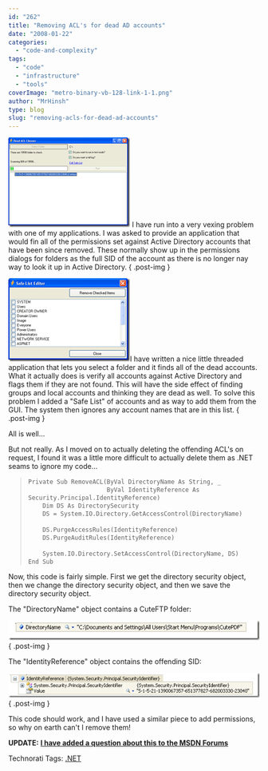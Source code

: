 ```yaml
---
id: "262"
title: "Removing ACL's for dead AD accounts"
date: "2008-01-22"
categories:
  - "code-and-complexity"
tags:
  - "code"
  - "infrastructure"
  - "tools"
coverImage: "metro-binary-vb-128-link-1-1.png"
author: "MrHinsh"
type: blog
slug: "removing-acls-for-dead-ad-accounts"
---
```


[![image](images/RemovingACLsfordeadADaccounts_C3E6-image_thumb-5-5.png)](http://blog.hinshelwood.com/files/2011/05/GWB-WindowsLiveWriter-RemovingACLsfordeadADaccounts_C3E6-image_2.png) I have run into a very vexing problem with one of my applications. I was asked to provide an application that would fin all of the permissions set against Active Directory accounts that have been since removed. These normally show up in the permissions dialogs for folders as the full SID of the account as there is no longer nay way to look it up in Active Directory.
{ .post-img }

[![image](images/RemovingACLsfordeadADaccounts_C3E6-image_thumb_1-2-2.png)](http://blog.hinshelwood.com/files/2011/05/GWB-WindowsLiveWriter-RemovingACLsfordeadADaccounts_C3E6-image_4.png)I have written a nice little threaded application that lets you select a folder and it finds all of the dead accounts. What it actually does is verify all accounts against Active Directory and flags them if they are not found. This will have the side effect of finding groups and local accounts and thinking they are dead as well. To solve this problem I added a "Safe List" of accounts and as way to add them from the GUI. The system then ignores any account names that are in this list.
{ .post-img }

All is well...

But not really. As I moved on to actually deleting the offending ACL's on request, I found it was a little more difficult to actually delete them as .NET seams to ignore my code...

> ```
> Private Sub RemoveACL(ByVal DirectoryName As String, _
>                       ByVal IdentityReference As Security.Principal.IdentityReference)
>     Dim DS As DirectorySecurity
>     DS = System.IO.Directory.GetAccessControl(DirectoryName)
>
>     DS.PurgeAccessRules(IdentityReference)
>     DS.PurgeAuditRules(IdentityReference)
>
>     System.IO.Directory.SetAccessControl(DirectoryName, DS)
> End Sub
> ```
>
> [](http://11011.net/software/vspaste)

Now, this code is fairly simple. First we get the directory security object, then we change the directory security object, and then we save the directory security object.

The "DirectoryName" object contains a CuteFTP folder:

[![image](images/RemovingACLsfordeadADaccounts_C3E6-image_thumb_2-3-3.png)](http://blog.hinshelwood.com/files/2011/05/GWB-WindowsLiveWriter-RemovingACLsfordeadADaccounts_C3E6-image_6.png)
{ .post-img }

The "IdentityReference" object contains the offending SID:

[![image](images/RemovingACLsfordeadADaccounts_C3E6-image_thumb_3-4-4.png)](http://blog.hinshelwood.com/files/2011/05/GWB-WindowsLiveWriter-RemovingACLsfordeadADaccounts_C3E6-image_8.png)
{ .post-img }

This code should work, and I have used a similar piece to add permissions, so why on earth can't I remove them!

**UPDATE:** [**I have added a question about this to the MSDN Forums**](http://forums.microsoft.com/MSDN/ShowPost.aspx?PostID=2722189&SiteID=1&mode=1)

Technorati Tags: [.NET](http://technorati.com/tags/.NET)
